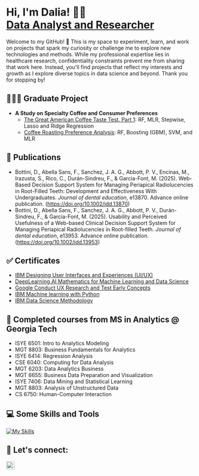 <h1>Hi, I'm Dalia! 👋🏼 <br/><a href="https://www.linkedin.com/in/daliabottini/">Data Analyst and Researcher</a></h1>

Welcome to my GitHub! 🎉 This is my space to experiment, learn, and work on projects that spark my curiosity or challenge me to explore new technologies and methods. While my professional expertise lies in healthcare research, confidentiality constraints prevent me from sharing that work here. Instead, you'll find projects that reflect my interests and growth as I explore diverse topics in data science and beyond. Thank you for stopping by!

<h2> 👩🏽‍💻 Graduate Project</h2>

- <b>A Study on Specialty Coffee and Consumer Preferences</b>
  - [The Great American Coffee Taste Test. Part 1](https://github.com/bottinida/gactt.git): RF, MLR, Stepwise, Lasso and Ridge Regression
  - [Coffee Roasting Preference Analysis](https://github.com/bottinida/gactt_2.git): RF, Boosting (GBM), SVM, and MLR
 
<h2> 📄 Publications </h2>  

- Bottini, D., Abella Sans, F., Sanchez, J. A. G., Abbott, P. V., Encinas, M., Irazusta, S., Rico, C., Durán-Sindreu, F., & Garcia-Font, M. (2025). Web-Based Decision Support System for Managing Periapical Radiolucencies in Root-Filled Teeth: Development and Effectiveness With Undergraduates. *Journal of dental education*, e13870. Advance online publication. (https://doi.org/10.1002/jdd.13870)
- Bottini, D., Abella Sans, F., Sanchez, J. A. G., Abbott, P. V., Durán-Sindreu, F., & Garcia-Font, M. (2025). Usability and Perceived Usefulness of a Web-based Clinical Decision Support System for Managing Periapical Radiolucencies in Root-filled Teeth. *Journal of dental education*, e13953. Advance online publication. (https://doi.org/10.1002/jdd.13953)

<h2> ✅ Certificates</h2>

- [IBM Designing User Interfaces and Experiences (UI/UX)](https://coursera.org/share/00fc4230e5256ce5c0042e63e2a73658)
- [DeepLearning.AI Mathematics for Machine Learning and Data Science](https://coursera.org/share/ccc628a880fe65410cca39199f08731b)
- [Google Conduct UX Research and Test Early Concepts](https://coursera.org/share/24783da80b4b724dba45ecae1f163220)
- [IBM Machine learning with Python](https://coursera.org/share/274aef6f32bdd2f59fed60f4ee60e764)
- [IBM Data Science Methodology](https://coursera.org/share/ea5c1d2ba3a52ea795a000ea99d29055)

<h2> 🐝 Completed courses from MS in Analytics @ Georgia Tech</h2>

- ISYE 6501: Intro to Analytics Modeling
- MGT 8803: Business Fundamentals for Analytics
- ISYE 6414: Regression Analysis
- CSE 6040: Computing for Data Analysis
- MGT 6203: Data Analytics Business
- MGT 6655: Business Data Preparation and Visualization
- ISYE 7406: Data Mining and Statistical Learning
- MGT 8803: Analysis of Unstructured Data
- CS 6750: Human-Computer Interaction

<h2> 💻 Some Skills and Tools </h2>

[![My Skills](https://skillicons.dev/icons?i=anaconda,pycharm,py,r,regex,sklearn,figma,visualstudio&perline=8)](https://skillicons.dev) 

<h2> 🤳 Let's connect:</h2>

[<img align="left" alt="JoshMadakor | LinkedIn" width="22px" src="https://cdn.jsdelivr.net/npm/simple-icons@v3/icons/linkedin.svg" />][linkedin]

[linkedin]: https://linkedin.com/in/daliabottini



<!--
**joshmadakor1/joshmadakor1** is a ✨ _special_ ✨ repository because its `README.md` (this file) appears on your GitHub profile.

Here are some ideas to get you started:

- 🔭 I’m currently working on ...
- 🌱 I’m currently learning ...
- 👯 I’m looking to collaborate on ...
- 🤔 I’m looking for help with ...
- 💬 Ask me about ...
- 📫 How to reach me: ...
- 😄 Pronouns: ...
- ⚡ Fun fact: ...
-->

